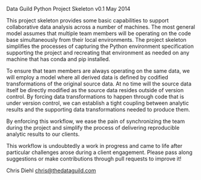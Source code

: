 Data Guild Python Project Skeleton v0.1
May 2014

This project skeleton provides some basic capabilities to support 
collaborative data analysis across a number of machines. The most 
general model assumes that multiple team members will be operating
on the code base simultaneously from their local environments. 
The project skeleton simplifies the processes of capturing the 
Python environment specification supporting the project and 
recreating that environment as needed on any machine that has
conda and pip installed. 

To ensure that team members are always operating on the same data, 
we will employ a model where all derived data is defined by 
codified transformations of the original source data. At no time 
will the source data itself be directly modified as the source data 
resides outside of version control. By forcing data transformations 
to happen through code that is under version control, we can 
establish a tight coupling between analytic results and the 
supporting data transformations needed to produce them.

By enforcing this workflow, we ease the pain of synchronizing the 
team during the project and simplify the process of delivering 
reproducible analytic results to our clients.

This workflow is undoubtedly a work in progress and came to life 
after particular challenges arose during a client engagement. 
Please pass along suggestions or make contributions through pull 
requests to improve it!

Chris Diehl
chris@thedataguild.com